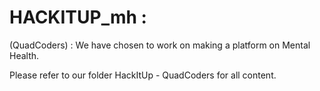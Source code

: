# HACKITUP_mh : 

(QuadCoders) : We have chosen to work on making a platform on Mental Health. 


Please refer to our folder HackItUp - QuadCoders for all content.
